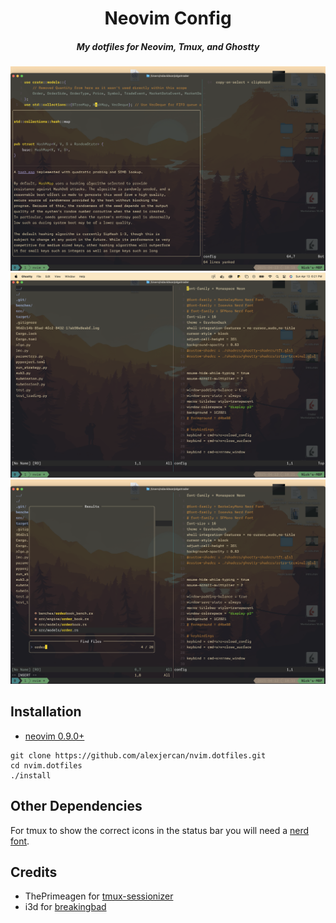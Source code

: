 <div align="center">

# Neovim Config

##### My dotfiles for Neovim, Tmux, and Ghostty

![lsp](./.resources/lsp.png)
![netrw](./.resources/netrw.png)
![telescope](./.resources/telescope.png)

</div>

## Installation

* [neovim 0.9.0+](https://github.com/neovim/neovim)

```console
git clone https://github.com/alexjercan/nvim.dotfiles.git
cd nvim.dotfiles
./install
```

## Other Dependencies

For tmux to show the correct icons in the status bar you will need a [nerd
font](https://www.nerdfonts.com/).

## Credits

- ThePrimeagen for
  [tmux-sessionizer](https://github.com/ThePrimeagen/.dotfiles/blob/master/bin/.local/scripts/tmux-sessionizer)
- i3d for [breakingbad](https://github.com/i3d/vim-jimbothemes#breakingbad)
